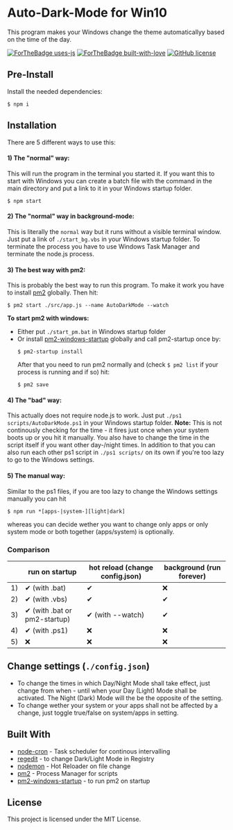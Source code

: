 # Auto-Dark-Mode for Win10
This program makes your Windows change the theme automaticallyy based on the time of the day.

[![ForTheBadge uses-js](http://ForTheBadge.com/images/badges/uses-js.svg)](http://ForTheBadge.com)
[![ForTheBadge built-with-love](http://ForTheBadge.com/images/badges/built-with-love.svg)](https://GitHub.com/Naereen/)
[![GitHub license](https://img.shields.io/github/license/Naereen/StrapDown.js.svg)](https://github.com/Naereen/StrapDown.js/blob/master/LICENSE)

## Pre-Install
Install the needed dependencies:
```
$ npm i
```

## Installation
There are 5 different ways to use this:
#### 1) The "normal" way: 
This will run the program in the terminal you started it. If you want this to start with Windows you can create a batch file with the command in the main directory and put a link to it in your Windows startup folder.
```
$ npm start
```

#### 2) The "normal" way in background-mode: 
This is literally the `normal` way but it runs without a visible terminal window. Just put a link of `./start_bg.vbs` in your Windows startup folder.
To terminate the process you have to use Windows Task Manager and terminate the node.js process.

#### 3) The best way with pm2: 
This is probably the best way to run this program. To make it work you have to install [pm2](https://pm2.keymetrics.io/docs/usage/quick-start/) globally. Then hit:
```
$ pm2 start ./src/app.js --name AutoDarkMode --watch
```
**To start pm2 with windows:**
* Either put `./start_pm.bat` in Windows startup folder
* Or install [pm2-windows-startup](https://www.npmjs.com/package/pm2-windows-startup) globally and call pm2-startup once by:
    ```
    $ pm2-startup install
    ```
    After that you need to run pm2 normally and (check `$ pm2 list` if your process is running and if so) hit: 
    ```
    $ pm2 save
    ```

#### 4) The "bad" way: 
This actually does not require node.js to work. Just put `./ps1 scripts/AutoDarkMode.ps1` in your Windows startup folder. **Note:** This is not continously checking for the time - it fires just once when your system boots up or you hit it manually. You also have to change the time in the script itself if you want other day-/night times.
In addition to that you can also run each other ps1 script in `./ps1 scripts/` on its own if you're too lazy to go to the Windows settings.

#### 5) The manual way: 
Similar to the ps1 files, if you are too lazy to change the Windows settings manually you can hit 
```
$ npm run *[apps-|system-][light|dark]
``` 
whereas you can decide wether you want to change only apps or only system mode or both together (apps/system) is optionally.

### Comparison
|    | run on startup                        | hot reload (change config.json) | background (run forever) |
|----|--------------------------------|------------------|--------------------------|
| 1) | ✔ (with .bat)                  | ✔                | ❌                        |
| 2) | ✔ (with .vbs)                  | ✔                | ✔                        |
| 3) | ✔  (with .bat  or pm2-startup) | ✔ (with --watch) | ✔                        |
| 4) | ✔ (with .ps1)                  | ❌                | ❌                        |
| 5) | ❌                              | ❌                | ❌                        |

## Change settings (`./config.json`)
* To change the times in which Day/Night Mode shall take effect, just change from when - until when your Day (Light) Mode shall be activated. The Night (Dark) Mode will the be the opposite of the setting.
* To change wether your system or your apps shall not be affected by a change, just toggle true/false on system/apps in setting.

## Built With
*  [node-cron](https://nodecron.com/) - Task scheduler for continous intervalling
*  [regedit](https://github.com/ironSource/node-regedit) - to change Dark/Light Mode in Registry
*  [nodemon](https://nodemon.io/) - Hot Reloader on file change
*  [pm2](https://pm2.keymetrics.io/) - Process Manager for scripts
*  [pm2-windows-startup](https://github.com/marklagendijk/node-pm2-windows-startup) - to run pm2 on startup

## License
This project is licensed under the MIT License.


